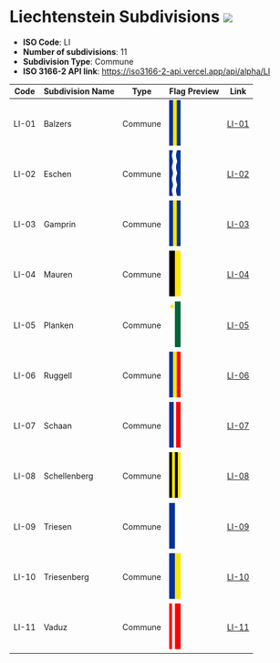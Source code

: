 # Liechtenstein Subdivisions ![](https://flagcdn.com/h40/li.png)

- **ISO Code**: LI
- **Number of subdivisions**: 11
- **Subdivision Type**: Commune
- **ISO 3166-2 API link**: https://iso3166-2-api.vercel.app/api/alpha/LI

| Code  | Subdivision Name         | Type | Flag Preview | Link |
|-------|--------------------------|--------------| -------------- |----------|
| LI-01 | Balzers | Commune | <img src='https://raw.githubusercontent.com/amckenna41/iso3166-flag-icons/main/iso3166-2-icons/LI/LI-01.svg' height='80'> | [LI-01](https://github.com/amckenna41/iso3166-flag-icons/blob/main/iso3166-2-icons/LI/LI-01.svg) |
| LI-02 | Eschen | Commune | <img src='https://raw.githubusercontent.com/amckenna41/iso3166-flag-icons/main/iso3166-2-icons/LI/LI-02.svg' height='80'> | [LI-02](https://github.com/amckenna41/iso3166-flag-icons/blob/main/iso3166-2-icons/LI/LI-02.svg) |
| LI-03 | Gamprin | Commune | <img src='https://raw.githubusercontent.com/amckenna41/iso3166-flag-icons/main/iso3166-2-icons/LI/LI-03.svg' height='80'> | [LI-03](https://github.com/amckenna41/iso3166-flag-icons/blob/main/iso3166-2-icons/LI/LI-03.svg) |
| LI-04 | Mauren | Commune | <img src='https://raw.githubusercontent.com/amckenna41/iso3166-flag-icons/main/iso3166-2-icons/LI/LI-04.svg' height='80'> | [LI-04](https://github.com/amckenna41/iso3166-flag-icons/blob/main/iso3166-2-icons/LI/LI-04.svg) |
| LI-05 | Planken | Commune | <img src='https://raw.githubusercontent.com/amckenna41/iso3166-flag-icons/main/iso3166-2-icons/LI/LI-05.svg' height='80'> | [LI-05](https://github.com/amckenna41/iso3166-flag-icons/blob/main/iso3166-2-icons/LI/LI-05.svg) |
| LI-06 | Ruggell | Commune | <img src='https://raw.githubusercontent.com/amckenna41/iso3166-flag-icons/main/iso3166-2-icons/LI/LI-06.svg' height='80'> | [LI-06](https://github.com/amckenna41/iso3166-flag-icons/blob/main/iso3166-2-icons/LI/LI-06.svg) |
| LI-07 | Schaan | Commune | <img src='https://raw.githubusercontent.com/amckenna41/iso3166-flag-icons/main/iso3166-2-icons/LI/LI-07.svg' height='80'> | [LI-07](https://github.com/amckenna41/iso3166-flag-icons/blob/main/iso3166-2-icons/LI/LI-07.svg) |
| LI-08 | Schellenberg | Commune | <img src='https://raw.githubusercontent.com/amckenna41/iso3166-flag-icons/main/iso3166-2-icons/LI/LI-08.svg' height='80'> | [LI-08](https://github.com/amckenna41/iso3166-flag-icons/blob/main/iso3166-2-icons/LI/LI-08.svg) |
| LI-09 | Triesen | Commune | <img src='https://raw.githubusercontent.com/amckenna41/iso3166-flag-icons/main/iso3166-2-icons/LI/LI-09.svg' height='80'> | [LI-09](https://github.com/amckenna41/iso3166-flag-icons/blob/main/iso3166-2-icons/LI/LI-09.svg) |
| LI-10 | Triesenberg | Commune | <img src='https://raw.githubusercontent.com/amckenna41/iso3166-flag-icons/main/iso3166-2-icons/LI/LI-10.svg' height='80'> | [LI-10](https://github.com/amckenna41/iso3166-flag-icons/blob/main/iso3166-2-icons/LI/LI-10.svg) |
| LI-11 | Vaduz | Commune | <img src='https://raw.githubusercontent.com/amckenna41/iso3166-flag-icons/main/iso3166-2-icons/LI/LI-11.svg' height='80'> | [LI-11](https://github.com/amckenna41/iso3166-flag-icons/blob/main/iso3166-2-icons/LI/LI-11.svg) |
